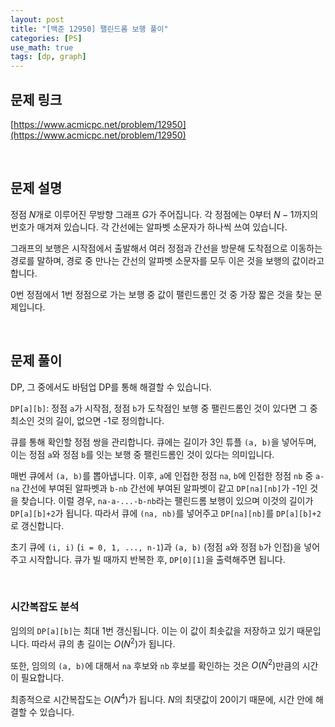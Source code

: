 ```yaml
---
layout: post
title: "[백준 12950] 팰린드롬 보행 풀이"
categories: [PS]
use_math: true
tags: [dp, graph]
---
```


## 문제 링크
[https://www.acmicpc.net/problem/12950](https://www.acmicpc.net/problem/12950)

&nbsp;

## 문제 설명

정점 $N$개로 이루어진 무방향 그래프 $G$가 주어집니다.
각 정점에는 $0$부터 $N-1$까지의 번호가 매겨져 있습니다.
각 간선에는 알파벳 소문자가 하나씩 쓰여 있습니다.

그래프의 보행은 시작점에서 출발해서 여러 정점과 간선을 방문해 도착점으로 이동하는 경로를 말하며, 경로 중 만나는 간선의 알파벳 소문자를 모두 이은 것을 보행의 값이라고 합니다.

$0$번 정점에서 $1$번 정점으로 가는 보행 중 값이 팰린드롬인 것 중 가장 짧은 것을 찾는 문제입니다.

&nbsp;

## 문제 풀이

DP, 그 중에서도 바텀업 DP를 통해 해결할 수 있습니다.

`DP[a][b]`: 정점 `a`가 시작점, 정점 `b`가 도착점인 보행 중 팰린드롬인 것이 있다면 그 중 최소인 것의 길이, 없으면 -1로 정의합니다.

큐를 통해 확인할 정점 쌍을 관리합니다.
큐에는 길이가 3인 튜플 `(a, b)`을 넣어두며, 이는 정점 `a`와 정점 `b`를 잇는 보행 중 팰린드롬인 것이 있다는 의미입니다.

매번 큐에서 `(a, b)`를 뽑아냅니다.
이후, `a`에 인접한 정점 `na`, `b`에 인접한 정점 `nb` 중 `a-na` 간선에 부여된 알파벳과 `b-nb` 간선에 부여된 알파벳이 같고 `DP[na][nb]`가 -1인 것을 찾습니다.
이럴 경우, `na-a-...-b-nb`라는 팰린드롬 보행이 있으며 이것의 길이가 `DP[a][b]+2`가 됩니다.
따라서 큐에 `(na, nb)`를 넣어주고 `DP[na][nb]`를 `DP[a][b]+2`로 갱신합니다.

초기 큐에 `(i, i)` (`i = 0, 1, ..., n-1`)과 `(a, b)` (정점 `a`와 정점 `b`가 인접)을 넣어주고 시작합니다.
큐가 빌 때까지 반복한 후, `DP[0][1]`을 출력해주면 됩니다.

&nbsp;

### 시간복잡도 분석

임의의 `DP[a][b]`는 최대 1번 갱신됩니다.
이는 이 값이 최솟값을 저장하고 있기 때문입니다.
따라서 큐의 총 길이는 $O(N^2)$가 됩니다.

또한, 임의의 `(a, b)`에 대해서 `na` 후보와 `nb` 후보를 확인하는 것은 $O(N^2)$만큼의 시간이 필요합니다.

최종적으로 시간복잡도는 $O(N^4)$가 됩니다.
$N$의 최댓값이 20이기 때문에, 시간 안에 해결할 수 있습니다.
